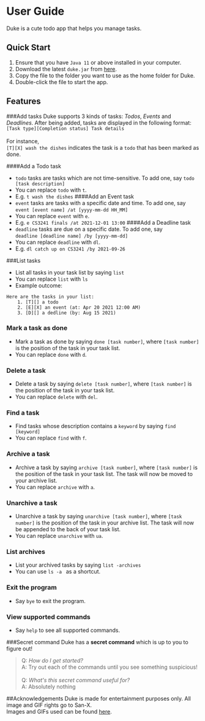# User Guide
Duke is a cute todo app that helps you manage tasks.

## Quick Start
1. Ensure that you have ```Java 11``` or above installed in your computer.
2. Download the latest ```duke.jar``` from [here](https://github.com/luodan01/ip/releases/tag/v0.2).
3. Copy the file to the folder you want to use as the home folder for Duke.
4. Double-click the file to start the app. 

## Features

###Add tasks
Duke supports 3 kinds of tasks: *Todos*, *Events* and *Deadlines*. After being added, tasks
are displayed in the following format: </br>
```[Task type][Completion status] Task details``` </br></br>
For instance, </br>
```[T][X] wash the dishes``` indicates the task is a ```todo``` that has been marked as done.

####Add a Todo task
- ```todo``` tasks are tasks which are not time-sensitive. To add one,
say ```todo [task description]```
- You can replace ```todo``` with ```t```.
- E.g. ```t wash the dishes```
####Add an Event task
- ```event``` tasks are tasks with a specific date and time. To add one,
  say  </br> ```event [event name] /at [yyyy-mm-dd HH_MM]```
- You can replace ```event``` with ```e```.
- E.g. ```e CS3241 finals /at 2021-12-01 13:00```
####Add a Deadline task
- ```deadline``` tasks are due on a specific date. To add one,
  say  </br> ```deadline [deadline name] /by [yyyy-mm-dd]```
- You can replace ```deadline``` with ```dl```.
- E.g. ```dl catch up on CS3241 /by 2021-09-26```

###List tasks
- List all tasks in your task list by saying ```list```
- You can replace ```list``` with ```ls``` </br>
- Example outcome:
```
Here are the tasks in your list:
    1. [T][] a todo
    2. [E][X] an event (at: Apr 20 2021 12:00 AM)
    3. [D][] a dedline (by: Aug 15 2021)
```

### Mark a task as done
- Mark a task as done by saying ```done [task number]```, where 
```[task number]``` is the position of the task in your task list. 
- You can replace ```done``` with ```d```.

### Delete a task
- Delete a task by saying ```delete [task number]```, where
  ```[task number]``` is the position of the task in your task list. 
- You can replace ```delete``` with ```del```.

### Find a task
- Find tasks whose description contains a ```keyword``` by saying ```find [keyword]```
- You can replace ```find``` with ```f```.

### Archive a task
- Archive a task by saying ```archive [task number]```, where
  ```[task number]``` is the position of the task in your task list. The task will now be moved to your archive list.
- You can replace ```archive``` with ```a```.

### Unarchive a task
- Unarchive a task by saying ```unarchive [task number]```, where
  ```[task number]``` is the position of the task in your archive list. The task will now be appended to the back of your task list.
- You can replace ```unarchive``` with ```ua```.

### List archives
- List your archived tasks by saying ```list -archives```
- You can use ```ls -a ``` as a shortcut.

### Exit the program
- Say ```bye``` to exit the program.

### View supported commands
- Say ```help``` to see all supported commands.

###Secret command
Duke has a **secret command** which is up to you to figure out!</br>
>Q: *How do I get started?* </br>
A: Try out each of the commands until you see something suspicious! </br></br>
Q: *What's this secret command useful for?* </br>
A: Absolutely nothing

##Acknowledgements
Duke is made for entertainment purposes only. All image and GIF rights go to San-X.
</br> Images and GIFs used can be found [here](https://www.line-stickers.com/corocoro-coronya/).